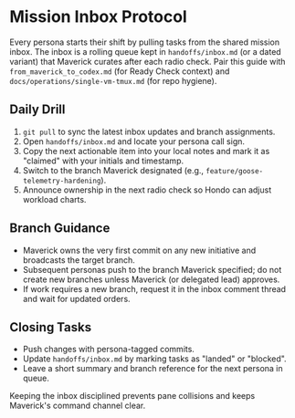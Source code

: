 # Mission Inbox Protocol

Every persona starts their shift by pulling tasks from the shared mission inbox. The inbox is a rolling queue kept in `handoffs/inbox.md` (or a dated variant) that Maverick curates after each radio check. Pair this guide with `from_maverick_to_codex.md` (for Ready Check context) and `docs/operations/single-vm-tmux.md` (for repo hygiene).

## Daily Drill
1. `git pull` to sync the latest inbox updates and branch assignments.
2. Open `handoffs/inbox.md` and locate your persona call sign.
3. Copy the next actionable item into your local notes and mark it as "claimed" with your initials and timestamp.
4. Switch to the branch Maverick designated (e.g., `feature/goose-telemetry-hardening`).
5. Announce ownership in the next radio check so Hondo can adjust workload charts.

## Branch Guidance
- Maverick owns the very first commit on any new initiative and broadcasts the target branch.
- Subsequent personas push to the branch Maverick specified; do not create new branches unless Maverick (or delegated lead) approves.
- If work requires a new branch, request it in the inbox comment thread and wait for updated orders.

## Closing Tasks
- Push changes with persona-tagged commits.
- Update `handoffs/inbox.md` by marking tasks as "landed" or "blocked".
- Leave a short summary and branch reference for the next persona in queue.

Keeping the inbox disciplined prevents pane collisions and keeps Maverick's command channel clear.
